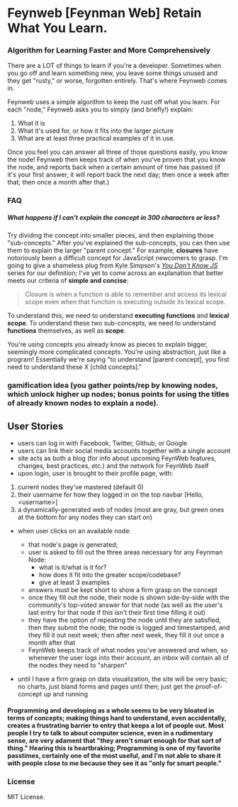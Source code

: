 # Feynweb [Feynman Web] Retain What You Learn.
### Algorithm for Learning Faster and More Comprehensively

There are a LOT of things to learn if you're a developer.  Sometimes when you go off and learn something new, you leave some things unused and they get "rusty," or worse, forgotten entirely.  That's where Feynweb comes in.

Feynweb uses a simple algorithm to keep the rust off what you learn.  For each "node," Feynweb asks you to simply (and briefly!) explain:
1. What it is
2. What it's used for, or how it fits into the larger picture
3. What are at least three practical examples of it in use.

Once you feel you can answer all three of those questions easily, you know the node!  Feynweb then keeps track of when you've proven that you know the node, and reports back when a certain amount of time has passed (if it's your first answer, it will report back the next day; then once a week after that; then once a month after that.)

### FAQ

##### What happens if I can't explain the concept in 300 characters or less?

Try dividing the concept into smaller pieces, and then explaining those "sub-concepts."  After you've explained the sub-concepts, you can then use them to explain the larger "parent concept." For example, **closures** have notoriously been a difficult concept for JavaScript newcomers to grasp.  I'm going to give a shameless plug from Kyle Simpson's [*You Don't Know JS*](https://github.com/getify/You-Dont-Know-JS) series for our definition; I've yet to come across an explanation that better meets our criteria of **simple and concise**:

> Closure is when a function is able to remember and access its lexical scope even when that function is executing outside its lexical scope.

To understand this, we need to understand **executing functions** and **lexical scope**.  To understand these two sub-concepts, we need to understand **functions** themselves, as well as **scope**. 

You're using concepts you already know as pieces to explain bigger, seemingly more complicated concepts. You're using abstraction, just like a program! Essentially we're saying "to understand [parent concept], you first need to understand these X [child concepts]."


### gamification idea (you gather points/rep by knowing nodes, which unlock higher up nodes; bonus points for using the titles of already known nodes to explain a node).


## User Stories
- users can log in with Facebook, Twitter, Github, or Google
- users can link their social media accounts together with a single account
- site acts as both a blog (for info about upcoming FeynWeb features, changes, best practices, etc.) and the network for FeynWeb itself
- upon login, user is brought to their profile page, with:
1. current nodes they've mastered (default 0)
2. their username for how they logged in on the top navbar [Hello, \<username>]
3. a dynamically-generated web of nodes (most are gray, but green ones at the bottom for any nodes they can start on)

- when user clicks on an available node:
    - that node's page is generated;
    - user is asked to fill out the three areas necessary for any Feynman Node:
        - what is it/what is it for?
        - how does it fit into the greater scope/codebase?
        - give at least 3 examples
    - answers must be kept short to show a firm grasp on the concept
    - once they fill out the node, their node is shown side-by-side with the community's top-voted answer for that node (as well as the user's last entry for that node if this isn't their first time filling it out)
    - they have the option of repeating the node until they are satisfied, then they submit the node; the node is logged and timestamped, and they fill it out next week; then after next week, they fill it out once a month after that
    - FeynWeb keeps track of what nodes you've answered and when, so whenever the user logs into their account, an inbox will contain all of the nodes they need to "sharpen"

- until I have a firm grasp on data visualization, the site will be very basic; no charts, just bland forms and pages until then; just get the proof-of-concept up and running

#### Programming and developing as a whole seems to be very bloated in terms of concepts; making things hard to understand, even accidentally, creates a frustrating barrier to entry that keeps a lot of people out.  Most people I try to talk to about computer science, even in a rudimentary sense, are very adament that "they aren't smart enough for that sort of thing."  Hearing this is heartbraking; Programming is one of my favorite passtimes, certainly one of the most useful, and I'm not able to share it with people close to me because they see it as "only for smart people."

### License

MIT License.
